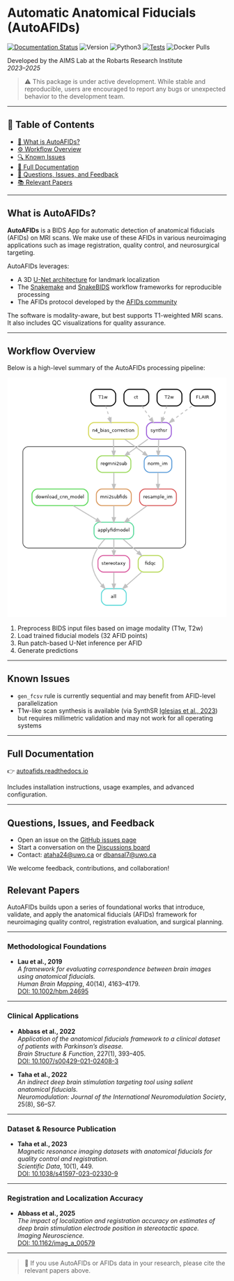 # Automatic Anatomical Fiducials (AutoAFIDs)

[![Documentation Status](https://readthedocs.org/projects/autoafids/badge/?version=latest)](https://autoafids.readthedocs.io/en/stable/?badge=stable)
![Version](https://img.shields.io/github/v/tag/afids/autoafids?label=version)
![Python3](https://img.shields.io/badge/python-_3.9_|_3.10_|_3.11_|_3.12-blue.svg)
[![Tests](https://github.com/afids/autoafids/actions/workflows/lint-and-dryrun-testing.yml/badge.svg?branch=main)](https://github.com/afids/autoafids/actions/workflows/lint-and-dryrun-testing.yml?query=branch%3Amain)
![Docker Pulls](https://img.shields.io/docker/pulls/jclauneurolab/autoafids)

Developed by the AIMS Lab at the Robarts Research Institute  
*2023–2025*

> ⚠️ This package is under active development. While stable and reproducible, users are encouraged to report any bugs or unexpected behavior to the development team.

---

## 📑 Table of Contents

- [🧠 What is AutoAFIDs?](#what-is-autoafids)
- [⚙️ Workflow Overview](#workflow-overview)
- [🔍 Known Issues](#known-issues)
- [📖 Full Documentation](#full-documentation)
- [💬 Questions, Issues, and Feedback](#questions-issues-and-feedback)
- [📚 Relevant Papers](#relevant-papers)

---
## What is AutoAFIDs?

**AutoAFIDs** is a BIDS App for automatic detection of anatomical fiducials (AFIDs) on MRI scans. We make use of these AFIDs in various neuroimaging applications such as image registration, quality control, and neurosurgical targeting.

AutoAFIDs leverages:

- A 3D [U-Net architecture](https://arxiv.org/abs/1505.04597) for landmark localization
- The [Snakemake](https://snakemake.readthedocs.io/) and [SnakeBIDS](https://snakebids.readthedocs.io/en/stable/) workflow frameworks for reproducible processing
- The AFIDs protocol developed by the [AFIDs community](https://github.com/afids)

The software is modality-aware, but best supports T1-weighted MRI scans. It also includes QC visualizations for quality assurance.

---

## Workflow Overview

Below is a high-level summary of the AutoAFIDs processing pipeline:

![Pipeline Overview](https://raw.githubusercontent.com//afids/autoafids/master/docs/images/dag.png)

1. Preprocess BIDS input files based on image modality (T1w, T2w)
2. Load trained fiducial models (32 AFID points)
3. Run patch-based U-Net inference per AFID
4. Generate predictions

---

## Known Issues

- `gen_fcsv` rule is currently sequential and may benefit from AFID-level parallelization
- T1w-like scan synthesis is available (via SynthSR [Iglesias et al., 2023](https://www-science-org.proxy1.lib.uwo.ca/doi/10.1126/sciadv.add3607)) but requires millimetric validation and may not work for all operating systems

---

## Full Documentation

👉 [autoafids.readthedocs.io](https://autoafids.readthedocs.io/en/)

Includes installation instructions, usage examples, and advanced configuration.

---

## Questions, Issues, and Feedback

- Open an issue on the [GitHub issues page](https://github.com/afids/autoafids/issues)
- Start a conversation on the [Discussions board](https://github.com/afids/autoafids/discussions)
- Contact: [ataha24@uwo.ca](mailto:ataha24@uwo.ca) or [dbansal7@uwo.ca](mailto:dbansal7@uwo.ca)

We welcome feedback, contributions, and collaboration!


## Relevant Papers

AutoAFIDs builds upon a series of foundational works that introduce, validate, and apply the anatomical fiducials (AFIDs) framework for neuroimaging quality control, registration evaluation, and surgical planning.

---

### Methodological Foundations

- **Lau et al., 2019**  
  *A framework for evaluating correspondence between brain images using anatomical fiducials.*  
  *Human Brain Mapping*, 40(14), 4163–4179.  
  [DOI: 10.1002/hbm.24695](https://doi.org/10.1002/hbm.24695)

---

### Clinical Applications

- **Abbass et al., 2022**  
  *Application of the anatomical fiducials framework to a clinical dataset of patients with Parkinson’s disease.*  
  *Brain Structure & Function*, 227(1), 393–405.  
  [DOI: 10.1007/s00429-021-02408-3](https://doi-org.proxy1.lib.uwo.ca/10.1007/s00429-021-02408-3)

- **Taha et al., 2022**  
  *An indirect deep brain stimulation targeting tool using salient anatomical fiducials.*  
  *Neuromodulation: Journal of the International Neuromodulation Society*, 25(8), S6–S7.

---

### Dataset & Resource Publication

- **Taha et al., 2023**  
  *Magnetic resonance imaging datasets with anatomical fiducials for quality control and registration.*  
  *Scientific Data*, 10(1), 449.  
  [DOI: 10.1038/s41597-023-02330-9](https://doi.org/10.1038/s41597-023-02330-9)

---

### Registration and Localization Accuracy

- **Abbass et al., 2025**  
  *The impact of localization and registration accuracy on estimates of deep brain stimulation electrode position in stereotactic space.*  
  *Imaging Neuroscience.*  
  [DOI: 10.1162/imag_a_00579](https://doi.org/10.1162/imag_a_00579)

---

> 📌 If you use AutoAFIDs or AFIDs data in your research, please cite the relevant papers above.